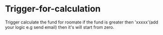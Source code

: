 # Trigger-for-calculation
Trigger calculate the  fund for roomate  if the fund is  greater then 'xxxxx'(add your logic e.g  send email) then it's will start from zero.
